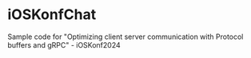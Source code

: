 # iOSKonfChat
Sample code for "Optimizing client server communication with Protocol buffers and gRPC" - iOSKonf2024

